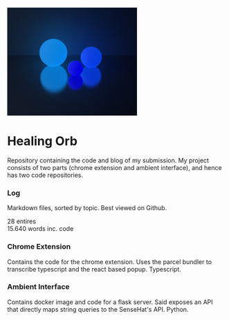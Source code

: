 ![Image](banner.jpg)

# Healing Orb
Repository containing the code and blog of my submission. My project consists of two parts (chrome extension and ambient interface), and hence has two code repositories.

### Log
Markdown files, sorted by topic. Best viewed on Github.

28 entires  
15.640 words inc. code

### Chrome Extension
Contains the code for the chrome extension. Uses the parcel bundler to transcribe typescript and the react based popup. Typescript.

### Ambient Interface
Contains docker image and code for a flask server. Said exposes an API that directly maps string queries to the SenseHat's API. Python.
